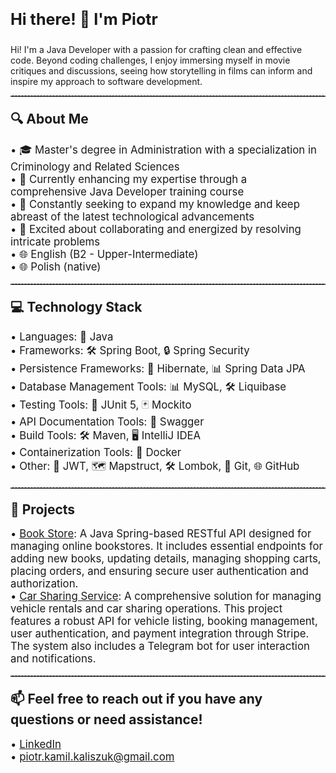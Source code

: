 <p align="left" style="font-size: 1.8em;"><strong>Hi there! 👋 I'm Piotr</strong></p>

<p align="left">Hi! I'm a Java Developer with a passion for crafting clean and effective code. Beyond coding challenges, I enjoy immersing myself in movie critiques and discussions, seeing how storytelling in films can inform and inspire my approach to software development.</p>

<hr style="border-top: 1px dashed #8c8b8b;">

<p align="left" style="font-size: 1.5em; margin-bottom: 0;"><strong>🔍 About Me</strong></p>

<p align="left" style="font-size: 1.2em;">
&bull; 🎓 Master's degree in Administration with a specialization in Criminology and Related Sciences<br>
&bull; 💼 Currently enhancing my expertise through a comprehensive Java Developer training course<br>
&bull; 🌱 Constantly seeking to expand my knowledge and keep abreast of the latest technological advancements<br>
&bull; 🤝 Excited about collaborating and energized by resolving intricate problems<br>
&bull; 🌐 English (B2 - Upper-Intermediate)<br>
&bull; 🌐 Polish (native)
</p>

<hr style="border-top: 1px dashed #8c8b8b;">

<p align="left" style="font-size: 1.5em; margin-bottom: 0;"><strong>💻 Technology Stack</strong></p>

<p align="left" style="font-size: 1.2em;">
&bull; Languages: 🚀 Java<br>
&bull; Frameworks: 🛠️ Spring Boot, 🔒 Spring Security<br>
&bull; Persistence Frameworks: 🔄 Hibernate, 📊 Spring Data JPA<br>
&bull; Database Management Tools: 📊 MySQL, 🛠️ Liquibase<br>
&bull; Testing Tools: 🧪 JUnit 5, 🃏 Mockito<br>
&bull; API Documentation Tools: 📘 Swagger<br>
&bull; Build Tools: 🛠️ Maven, 🖥️ IntelliJ IDEA<br>
&bull; Containerization Tools: 🐳 Docker<br>
&bull; Other: 🔐 JWT, 🗺️ Mapstruct, 🛠️ Lombok, 🐙 Git, 🌐 GitHub
</p>

<hr style="border-top: 1px dashed #8c8b8b;">

<p align="left" style="font-size: 1.5em; margin-bottom: 0;"><strong>🚀 Projects</strong></p>

<p align="left" style="font-size: 1.2em;">
&bull; <a href="https://github.com/Kalixone/BookstoreAPP">Book Store</a>: A Java Spring-based RESTful API designed for managing online bookstores. It includes essential endpoints for adding new books, updating details, managing shopping carts, placing orders, and ensuring secure user authentication and authorization.<br>
&bull; <a href="https://github.com/Kalixone/car-sharing-app">Car Sharing Service</a>: A comprehensive solution for managing vehicle rentals and car sharing operations. This project features a robust API for vehicle listing, booking management, user authentication, and payment integration through Stripe. The system also includes a Telegram bot for user interaction and notifications.
</p>

<hr style="border-top: 1px dashed #8c8b8b;">

<p align="left" style="font-size: 1.5em; margin-bottom: 0;"><strong>📫 Feel free to reach out if you have any questions or need assistance!</strong></p>

<p align="left" style="font-size: 1.2em;">
&bull; <a href="https://www.linkedin.com/in/piotr-kaliszuk-63a9a3318/">LinkedIn</a><br>
&bull; <a href="mailto:piotr.kamil.kaliszuk@gmail.com">piotr.kamil.kaliszuk@gmail.com</a>
</p>
